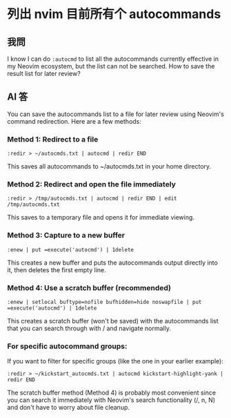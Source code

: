 # 列出 nvim 目前所有个 autocommands

## 我問

I know I can do `:autocmd` to list all the autocommands currently effective in my Neovim ecosystem, but the list can not be searched. How to save the result list for later review?

## AI 答

You can save the autocommands list to a file for later review using Neovim's command redirection. Here are a few methods:

### Method 1: Redirect to a file
```vim
:redir > ~/autocmds.txt | autocmd | redir END
```
This saves all autocommands to ~/autocmds.txt in your home directory.

### Method 2: Redirect and open the file immediately
```vim
:redir > /tmp/autocmds.txt | autocmd | redir END | edit /tmp/autocmds.txt
```
This saves to a temporary file and opens it for immediate viewing.

### Method 3: Capture to a new buffer
```vim
:enew | put =execute('autocmd') | 1delete
```
This creates a new buffer and puts the autocommands output directly into it, then deletes the first empty line.

### Method 4: Use a scratch buffer (recommended)
```vim
:enew | setlocal buftype=nofile bufhidden=hide noswapfile | put =execute('autocmd') | 1delete
```
This creates a scratch buffer (won't be saved) with the autocommands list that you can search through with / and navigate normally.

### For specific autocommand groups:
If you want to filter for specific groups (like the one in your earlier example):
```vim
:redir > ~/kickstart_autocmds.txt | autocmd kickstart-highlight-yank | redir END
```
The scratch buffer method (Method 4) is probably most convenient since you can search it immediately with Neovim's search functionality (/, n, N) and don't have to worry about file cleanup.

